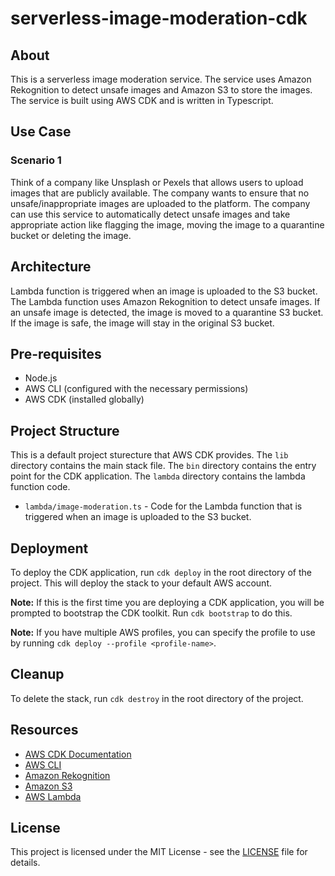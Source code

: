 # serverless-image-moderation-cdk

## About

This is a serverless image moderation service. The service uses Amazon Rekognition to detect unsafe images and Amazon S3 to store the images. The service is built using AWS CDK and is written in Typescript.

## Use Case

### Scenario 1

Think of a company like Unsplash or Pexels that allows users to upload images that are publicly available. The company wants to ensure that no unsafe/inappropriate images are uploaded to the platform. The company can use this service to automatically detect unsafe images and take appropriate action like flagging the image, moving the image to a quarantine bucket or deleting the image.

## Architecture

Lambda function is triggered when an image is uploaded to the S3 bucket. The Lambda function uses Amazon Rekognition to detect unsafe images. If an unsafe image is detected, the image is moved to a quarantine S3 bucket. If the image is safe, the image will stay in the original S3 bucket.

## Pre-requisites

- Node.js
- AWS CLI (configured with the necessary permissions)
- AWS CDK (installed globally)

## Project Structure

This is a default project sturecture that AWS CDK provides. The `lib` directory contains the main stack file. The `bin` directory contains the entry point for the CDK application. The `lambda` directory contains the lambda function code.

- `lambda/image-moderation.ts` - Code for the Lambda function that is triggered when an image is uploaded to the S3 bucket.

## Deployment

To deploy the CDK application, run `cdk deploy` in the root directory of the project. This will deploy the stack to your default AWS account.

**Note:** If this is the first time you are deploying a CDK application, you will be prompted to bootstrap the CDK toolkit. Run `cdk bootstrap` to do this.

**Note:** If you have multiple AWS profiles, you can specify the profile to use by running `cdk deploy --profile <profile-name>`.

## Cleanup

To delete the stack, run `cdk destroy` in the root directory of the project.

## Resources

- [AWS CDK Documentation](https://docs.aws.amazon.com/cdk/api/v2/)
- [AWS CLI](https://aws.amazon.com/cli/)
- [Amazon Rekognition](https://aws.amazon.com/rekognition/)
- [Amazon S3](https://aws.amazon.com/s3/)
- [AWS Lambda](https://aws.amazon.com/lambda/)

## License

This project is licensed under the MIT License - see the [LICENSE](LICENSE) file for details.
